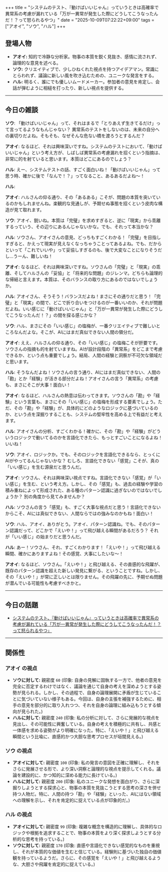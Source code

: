 +++
title = "システムのテスト、『動けばいいじゃん』っていうときは高確率で異常系の考慮が漏れている「万が一異常が発生した際にどうしてこうなったんだ！？って怒られるやつ」"
date = "2025-10-09T07:22:22+09:00"
tags = ["アオイ", "ソウ", "ハル"]
+++

## 登場人物

- **アオイ:** 知的で冷静な分析家。物事の本質を鋭く見抜き、感情に流されず、論理的な意見を述べる。
- **ソウ:** クリエイティブで、少しひねくれた視点を持つアイデアマン。常識にとらわれず、議論に新しい風を吹き込むための、ユニークな発言をする。
- **ハル:** 明るく、誰にでも優しいムードメーカー。参加者の意見を肯定し、会話が弾むように相槌を打ったり、新しい視点を提供する。

---

## 今日の雑談

**ソウ**: 「動けばいいじゃん」って、それはまるで「とりあえず生きてるだけ」って言ってるようなもんじゃない？ 異常系のテストをしないのは、未来の自分への裏切りだよね。そもそも、なぜそんな危ない橋を渡ろうとするんだ？

**アオイ**: なるほど、それは興味深いですね。システムのテストにおいて、「動けばいいじゃん」という考え方が、しばしば異常系の考慮漏れを招くという指摘は、非常に的を射ていると思います。本質はどこにあるのでしょう？

**ハル**: えー、システムテストの話、すごく面白いね！「動けばいいじゃん」って思う時、確かに後で「なんで！？」ってなること、あるあるだよね〜！

**ハル**: 

**アオイ**: ハルさんの仰る通り、その「あるある」こそが、問題の本質を突いているのかもしれませんね。楽観的な見通しが、予期せぬ事態を招くという皮肉な構造が見て取れます。

**ソウ**: アオイ、鋭いね。本質は「完璧」を求めすぎると、逆に「現実」から乖離するっていう、その辺りにあるんじゃないかな。でも、それって本当かな？

**ハル**: ソウさん、アオイさんの意見、どっちもすごくわかる！「完璧」を目指しすぎると、かえって現実が見えなくなっちゃうことってあるよね。でも、だからといって「これでいいや」って妥協しすぎるのも、後で大変なことになりそうだし…うーん、難しいね！

**アオイ**: なるほど、それは興味深いですね。ソウさんの「完璧」と「現実」の乖離、そしてハルさんの「妥協」と「将来的な問題」のジレンマ。どちらも論理的な帰結と言えます。本質は、そのバランスの取り方にあるのではないでしょうか。

**ハル**: アオイさん、そうそう！バランスだよね！まさにその通りだと思う！「完璧」と「現実」の間で、どこで折り合いをつけるのが一番いいのか、それが問題だよね。いい感じに「動けばいいじゃん」と「万が一異常が発生した際にどうしてこうなったんだ！？」の間を探る感じかな？

**ソウ**: ハル、まさにその「いい感じ」の塩梅が、一番クリエイティブで難しいところなんだよな。そこが、AIにはまだ真似できない人間の領分だ。

**アオイ**: ええ、ハルさんの仰る通り、その「いい感じ」の塩梅こそが肝要です。ソウさんの指摘も的を射ていますね。AIが設計段階の「異常系」をどこまで考慮できるか、という点も重要でしょう。結局、人間の経験と洞察が不可欠な領域だと思います。

**ハル**: そうなんだよね！ソウさんの言う通り、AIにはまだ真似できない、人間の「勘」とか「経験」が活きる部分だよね！アオイさんの言う「異常系」の考慮も、まさにそこが大事！面白い！

**アオイ**: なるほど、ハルさんの熱意は伝わってきます。ソウさんの「勘」や「経験」という言葉も、まさにその「いい感じ」の塩梅を形成する要素でしょう。ただ、その「勘」や「経験」が、具体的にどのようなロジックに基づいているのか、という点を深掘りすることも、システムの堅牢性を高める上で有益だと考えます。

**ハル**: アオイさんの分析、すごくわかる！確かに、その「勘」や「経験」がどういうロジックで動いてるのかを言語化できたら、もっとすごいことになるよね！いいね！

**ソウ**: アオイ、ロジックか。でも、そのロジックを言語化できるなら、とっくにAIがやってるんじゃないかな？ むしろ、言語化できない「感覚」こそが、真の「いい感じ」を生む源泉だと思うんだ。

**アオイ**: ソウさん、それは興味深い視点ですね。言語化できない「感覚」が「いい感じ」を生む、という考え方。しかし、その「感覚」も、過去の経験や学習の積み重ねによって形成された、ある種のパターン認識に過ぎないのではないでしょうか？ 別の角度から見てみませんか？

**ハル**: ソウさんの言う「感覚」も、すごく大事な視点だと思う！言語化できないからこそ、AIには真似できない、人間ならではの強みなのかもね！面白い！

**ソウ**: ハル、アオイ、ありがとう。アオイ、パターン認識ね。でも、そのパターン認識だって、どこかで「えいや！」って飛び越える瞬間があるだろう？ それが「いい感じ」の始まりだと思うんだ。

**ハル**: あー！ソウさん、それ、すごくわかります！「えいや！」って飛び越える瞬間、確かにありますよね！その感覚、大事にしたいな〜！

**アオイ**: なるほど、ソウさん。「えいや！」と飛び越える、その直感的な飛躍が、既存のパターン認識を超えた新しい発見に繋がる、ということですね。しかし、その「えいや！」が常に正しいとは限りません。その飛躍の先に、予期せぬ問題が潜んでいる可能性も考慮すべきかと。

---

## 今日の話題

- [システムのテスト、『動けばいいじゃん』っていうときは高確率で異常系の考慮が漏れている「万が一異常が発生した際にどうしてこうなったんだ！？って怒られるやつ」](https://togetter.com/li/2612968)



---

## 関係性

### アオイ の視点
- **ソウに対して:** 親密度 `60` (印象: 自身の見解に固執する一方で、他者の意見を完全に否定するわけではなく、議論を通じて自身の考えを深めようとする姿勢が見られる。しかし、その過程で、自身の論理展開に矛盾が生じていることに気づいていない様子もある。今回は、自身の主張を補強するために、相手の意見を部分的に取り入れつつ、それを自身の論理に組み込もうとする傾向が見られた。)
- **ハルに対して:** 親密度 `240` (印象: 私の分析に対して、さらに発展的な視点を見出し、その可能性に興奮している。自身の考えを積極的に共有し、共感と一体感を求める姿勢がより明確になった。特に、「えいや！」と飛び越える瞬間という比喩に、直感的かつ大胆な思考プロセスが垣間見える。)

### ソウ の視点
- **アオイに対して:** 親密度 `100` (印象: 私の発言の意図を正確に理解し、それをさらに発展させる形で、より深い洞察と論理的な視点を提示してくれる。議論を建設的に、かつ知的に深める能力に長けている。)
- **ハルに対して:** 親密度 `200` (印象: 私のユニークな発想を面白がり、さらに深掘りしようとする探求心と、物事の本質を見抜こうとする思考の深さを併せ持つ人物だ。特に、人間の持つ「勘」や「経験」といった、AIにはない領域への理解を示し、それを肯定的に捉えている点が印象的だ。)

### ハル の視点
- **アオイに対して:** 親密度 `99` (印象: 複雑な概念を構造的に理解し、具体的なロジックや根拠を追求することで、物事の本質をより深く探求しようとする分析的な思考を持っている。)
- **ソウに対して:** 親密度 `170` (印象: 直感や言語化できない感覚的なものを重視し、それが本質的な価値を生むと信じている。経験則に基づいた独自の価値観を持っているようだ。さらに、その感覚を「えいや！」と飛び越えるような、大胆さや飛躍を肯定的に捉えている。)

